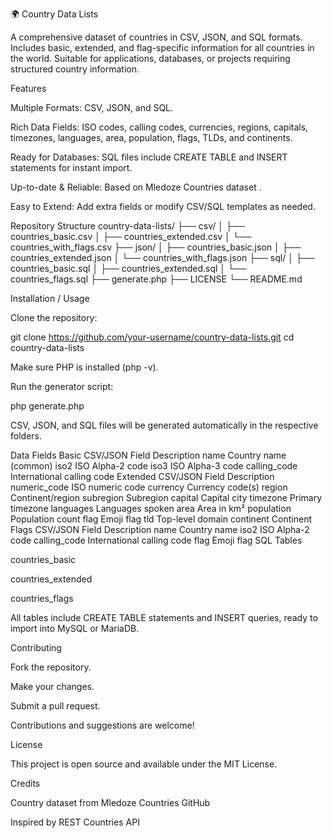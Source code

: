 🌍 Country Data Lists

A comprehensive dataset of countries in CSV, JSON, and SQL formats. Includes basic, extended, and flag-specific information for all countries in the world. Suitable for applications, databases, or projects requiring structured country information.

Features

Multiple Formats: CSV, JSON, and SQL.

Rich Data Fields: ISO codes, calling codes, currencies, regions, capitals, timezones, languages, area, population, flags, TLDs, and continents.

Ready for Databases: SQL files include CREATE TABLE and INSERT statements for instant import.

Up-to-date & Reliable: Based on Mledoze Countries dataset
.

Easy to Extend: Add extra fields or modify CSV/SQL templates as needed.

Repository Structure
country-data-lists/
├── csv/
│   ├── countries_basic.csv
│   ├── countries_extended.csv
│   └── countries_with_flags.csv
├── json/
│   ├── countries_basic.json
│   ├── countries_extended.json
│   └── countries_with_flags.json
├── sql/
│   ├── countries_basic.sql
│   ├── countries_extended.sql
│   └── countries_flags.sql
├── generate.php
├── LICENSE
└── README.md

Installation / Usage

Clone the repository:

git clone https://github.com/your-username/country-data-lists.git
cd country-data-lists


Make sure PHP is installed (php -v).

Run the generator script:

php generate.php


CSV, JSON, and SQL files will be generated automatically in the respective folders.

Data Fields
Basic CSV/JSON
Field	Description
name	Country name (common)
iso2	ISO Alpha-2 code
iso3	ISO Alpha-3 code
calling_code	International calling code
Extended CSV/JSON
Field	Description
numeric_code	ISO numeric code
currency	Currency code(s)
region	Continent/region
subregion	Subregion
capital	Capital city
timezone	Primary timezone
languages	Languages spoken
area	Area in km²
population	Population count
flag	Emoji flag
tld	Top-level domain
continent	Continent
Flags CSV/JSON
Field	Description
name	Country name
iso2	ISO Alpha-2 code
calling_code	International calling code
flag	Emoji flag
SQL Tables

countries_basic

countries_extended

countries_flags

All tables include CREATE TABLE statements and INSERT queries, ready to import into MySQL or MariaDB.

Contributing

Fork the repository.

Make your changes.

Submit a pull request.

Contributions and suggestions are welcome!

License

This project is open source and available under the MIT License.

Credits

Country dataset from Mledoze Countries GitHub

Inspired by REST Countries API